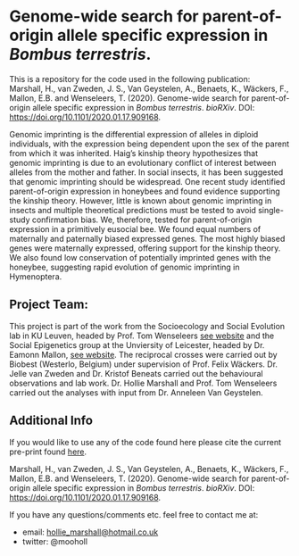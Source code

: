 # Genome-wide search for parent-of-origin allele specific expression in *Bombus terrestris*.

This is a repository for the code used in the following publication:</br>
Marshall, H., van Zweden, J. S., Van Geystelen, A., Benaets, K., Wäckers, F., Mallon, E.B. and Wenseleers, T. (2020). Genome-wide search for parent-of-origin allele specific expression in *Bombus terrestris*. *bioRXiv*. DOI: https://doi.org/10.1101/2020.01.17.909168.

Genomic imprinting is the differential expression of alleles in diploid individuals, with the expression being dependent upon the sex of the parent from which it was inherited. Haig’s kinship theory hypothesizes that genomic imprinting is due to an evolutionary conflict of interest between alleles from the mother and father. In social insects, it has been suggested that genomic imprinting should be widespread. One recent study identified parent-of-origin expression in honeybees and found evidence supporting the kinship theory. However, little is known about genomic imprinting in insects and multiple theoretical predictions must be tested to avoid single-study confirmation bias. We, therefore, tested for parent-of-origin expression in a primitively eusocial bee. We found equal numbers of maternally and paternally biased expressed genes. The most highly biased genes were maternally expressed, offering support for the kinship theory. We also found low conservation of potentially imprinted genes with the honeybee, suggesting rapid evolution of genomic imprinting in Hymenoptera.

## Project Team: 

This project is part of the work from the Socioecology and Social Evolution lab in KU Leuven, headed by Prof. Tom Wenseleers [see website](https://bio.kuleuven.be/ento/wenseleers/twenseleers.htm) and the Social Epigenetics group at the Unviersity of Leicester, headed by Dr. Eamonn Mallon, [see website](https://www2.le.ac.uk/projects/selab). The reciprocal crosses were carried out by Biobest (Westerlo, Belgium) under supervision of Prof. Felix Wäckers. Dr. Jelle van Zweden and Dr. Kristof Beneats carried out the behavioural observations and lab work. Dr. Hollie Marshall and Prof. Tom Wenseleers carried out the analyses with input from Dr. Anneleen Van Geystelen.

## Additional Info

If you would like to use any of the code found here please cite the current pre-print found [here](https://www.biorxiv.org/content/10.1101/2020.01.17.909168v1.full).

Marshall, H., van Zweden, J. S., Van Geystelen, A., Benaets, K., Wäckers, F., Mallon, E.B. and Wenseleers, T. (2020). Genome-wide search for parent-of-origin allele specific expression in *Bombus terrestris*. *bioRXiv*. DOI: https://doi.org/10.1101/2020.01.17.909168.

If you have any questions/comments etc. feel free to contact me at:
- email: hollie_marshall@hotmail.co.uk
- twitter: @mooholl
